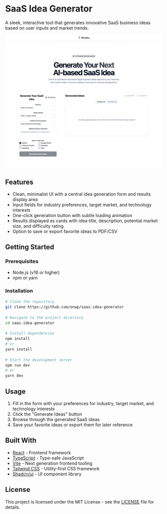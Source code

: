# SaaS Idea Generator

A sleek, interactive tool that generates innovative SaaS business ideas based on user inputs and market trends.

![SaaS Idea Generator Screenshot](./public/images/app-screenshot.png)

## Features

- Clean, minimalist UI with a central idea generation form and results display area
- Input fields for industry preferences, target market, and technology interests
- One-click generation button with subtle loading animation
- Results displayed as cards with idea title, description, potential market size, and difficulty rating
- Option to save or export favorite ideas to PDF/CSV

## Getting Started

### Prerequisites

- Node.js (v16 or higher)
- npm or yarn

### Installation

```bash
# Clone the repository
git clone https://github.com/onwp/saas-idea-generator

# Navigate to the project directory
cd saas-idea-generator

# Install dependencies
npm install
# or
yarn install

# Start the development server
npm run dev
# or
yarn dev
```

## Usage

1. Fill in the form with your preferences for industry, target market, and technology interests
2. Click the "Generate Ideas" button
3. Browse through the generated SaaS ideas
4. Save your favorite ideas or export them for later reference

## Built With

- [React](https://reactjs.org/) - Frontend framework
- [TypeScript](https://www.typescriptlang.org/) - Type-safe JavaScript
- [Vite](https://vitejs.dev/) - Next generation frontend tooling
- [Tailwind CSS](https://tailwindcss.com/) - Utility-first CSS framework
- [Shadcn/ui](https://ui.shadcn.com/) - UI component library

## License

This project is licensed under the MIT License - see the [LICENSE](LICENSE) file for details.
